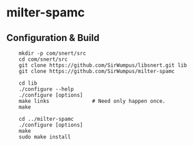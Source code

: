 milter-spamc
============

Configuration & Build
---------------------

        mkdir -p com/snert/src
        cd com/snert/src
        git clone https://github.com/SirWumpus/libsnert.git lib
        git clone https://github.com/SirWumpus/milter-spamc

        cd lib
        ./configure --help
        ./configure [options]
        make links              # Need only happen once.
        make

        cd ../milter-spamc
        ./configure [options]
        make
        sudo make install
